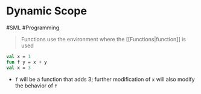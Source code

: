 # Dynamic Scope
#SML #Programming 
> Functions use the environment where the [[Functions|function]] is used
```sml
val x = 1
fun f y = x + y
val x = 3
```
* `f` will be a function that adds 3; further modification of `x` will also modify the behavior of `f`